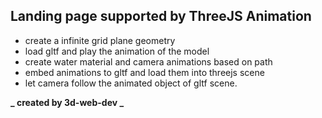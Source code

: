 ## Landing page supported by ThreeJS Animation

- create a infinite grid plane geometry
- load gltf and play the animation of the model
- create water material and camera animations based on path
- embed animations to gltf and load them into threejs scene
- let camera follow the animated object of gltf scene.

**_ created by 3d-web-dev _**

